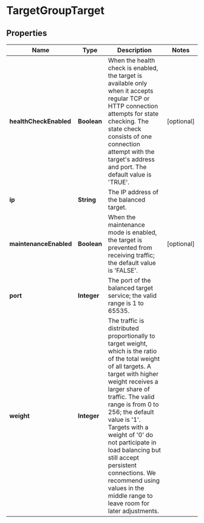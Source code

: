 

# TargetGroupTarget

## Properties

| Name | Type | Description | Notes |
| ------------ | ------------- | ------------- | ------------- |
| **healthCheckEnabled** | **Boolean** | When the health check is enabled, the target is available only when it accepts regular TCP or HTTP connection attempts for state checking. The state check consists of one connection attempt with the target&#39;s address and port. The default value is &#39;TRUE&#39;. |  [optional] |
| **ip** | **String** | The IP address of the balanced target. |  |
| **maintenanceEnabled** | **Boolean** | When the maintenance mode is enabled, the target is prevented from receiving traffic; the default value is &#39;FALSE&#39;. |  [optional] |
| **port** | **Integer** | The port of the balanced target service; the valid range is 1 to 65535. |  |
| **weight** | **Integer** | The traffic is distributed proportionally to target weight, which is the ratio of the total weight of all targets. A target with higher weight receives a larger share of traffic. The valid range is from 0 to 256; the default value is &#39;1&#39;. Targets with a weight of &#39;0&#39; do not participate in load balancing but still accept persistent connections. We recommend using values in the middle range to leave room for later adjustments. |  |


